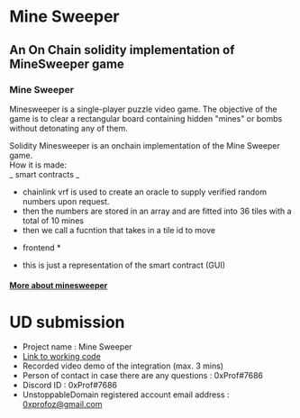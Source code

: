 # Mine Sweeper

## An On Chain solidity implementation of MineSweeper game

### Mine Sweeper 
Minesweeper is a single-player puzzle video game. The objective of the game is to clear a rectangular board containing hidden "mines" or bombs without detonating any of them.     

Solidity Minesweeper is an onchain implementation of the Mine Sweeper game.     
How it is made:   
_ smart contracts _ 
- chainlink vrf is used to create an oracle to supply verified random numbers upon request.
- then the numbers are stored in an array and are fitted into 36 tiles with a total of 10 mines
- then we call a fucntion that takes in a tile id to move

* frontend *       
- this is just a representation of the smart contract (GUI)

#### [More about minesweeper](https://en.wikipedia.org/wiki/Minesweeper_(video_game))

# UD submission

- Project name : Mine Sweeper
- [Link to working code](https://github.com/0xPr0f/SolidityMineSweeper/tree/UDL/sweeper)
- Recorded video demo of the integration (max. 3 mins)
- Person of contact in case there are any questions : 0xProf#7686
- Discord ID : 0xProf#7686
- UnstoppableDomain registered account email address : 0xprofoz@gmail.com
